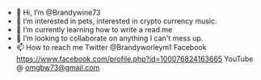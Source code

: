 - 👋 Hi, I’m @Brandywine73
- 👀 I’m interested in pets, interested in crypto currency music.
- 🌱 I’m currently learning how to write a read.me
- 💞️ I’m looking to collaborate on anything I can't mess up.
- 📫 How to reach me Twitter @Brandyworleym1 
Facebook https://www.facebook.com/profile.php?id=100076824163665
YouTube @ omgbw73@gmail.com

<!---
Brandywine73/Brandywine73 is a ✨ special ✨ repository because its `README.md` (this file) appears on your GitHub profile.
You can click the Preview link to take a look at your changes.
--->
